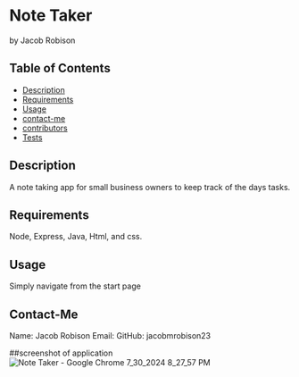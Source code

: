 # Note Taker
  by Jacob Robison
  
  ## Table of Contents
  - [Description](#description)
  - [Requirements](#requirements)
  - [Usage](#usage)
  - [contact-me](#contact-me)
  - [contributors](#contributors)
  - [Tests](#tests) 
  
  ## Description
  A note taking app for small business owners to keep track of the days tasks.
  ## Requirements
  Node, Express, Java, Html, and css.
  ## Usage
  Simply navigate from the start page
  ## Contact-Me
  Name: Jacob Robison
  Email: 
    GitHub: jacobmrobison23
    
##screenshot of application
  ![Note Taker - Google Chrome 7_30_2024 8_27_57 PM](https://github.com/user-attachments/assets/08858b97-c927-49c3-a416-11f0e71c684c)

